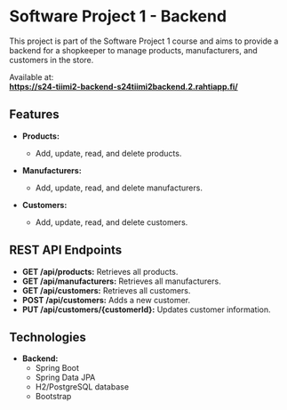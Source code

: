 # Software Project 1 - Backend

This project is part of the Software Project 1 course and aims to provide a backend for a shopkeeper
to manage products, manufacturers, and customers in the store. 

Available at:  
**https://s24-tiimi2-backend-s24tiimi2backend.2.rahtiapp.fi/**

## Features

- **Products:**  
  - Add, update, read, and delete products.  

- **Manufacturers:**  
  - Add, update, read, and delete manufacturers.  

- **Customers:**  
  - Add, update, read, and delete customers.  

## REST API Endpoints

- **GET /api/products:** Retrieves all products.
- **GET /api/manufacturers:** Retrieves all manufacturers.
- **GET /api/customers:** Retrieves all customers.
- **POST /api/customers:** Adds a new customer.
- **PUT /api/customers/{customerId}:** Updates customer information.

## Technologies

- **Backend:**  
  - Spring Boot  
  - Spring Data JPA  
  - H2/PostgreSQL database  
  - Bootstrap  
